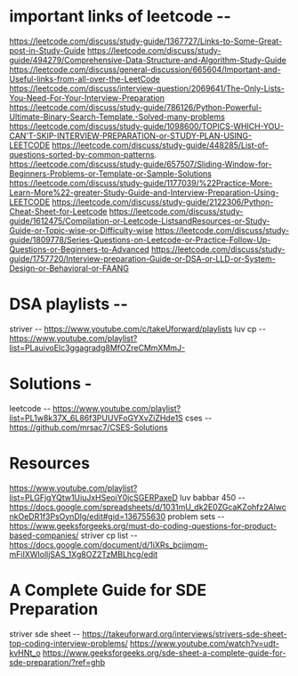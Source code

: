# important links of leetcode --

https://leetcode.com/discuss/study-guide/1367727/Links-to-Some-Great-post-in-Study-Guide
https://leetcode.com/discuss/study-guide/494279/Comprehensive-Data-Structure-and-Algorithm-Study-Guide
https://leetcode.com/discuss/general-discussion/665604/Important-and-Useful-links-from-all-over-the-LeetCode
https://leetcode.com/discuss/interview-question/2069641/The-Only-Lists-You-Need-For-Your-Interview-Preparation
https://leetcode.com/discuss/study-guide/786126/Python-Powerful-Ultimate-Binary-Search-Template.-Solved-many-problems
https://leetcode.com/discuss/study-guide/1098600/TOPICS-WHICH-YOU-CAN'T-SKIP-INTERVIEW-PREPARATION-or-STUDY-PLAN-USING-LEETCODE
https://leetcode.com/discuss/study-guide/448285/List-of-questions-sorted-by-common-patterns.
https://leetcode.com/discuss/study-guide/657507/Sliding-Window-for-Beginners-Problems-or-Template-or-Sample-Solutions
https://leetcode.com/discuss/study-guide/1177039/%22Practice-More-Learn-More%22-greater-Study-Guide-and-Interview-Preparation-Using-LEETCODE
https://leetcode.com/discuss/study-guide/2122306/Python-Cheat-Sheet-for-Leetcode
https://leetcode.com/discuss/study-guide/1612475/Compilation-or-Leetcode-ListsandResources-or-Study-Guide-or-Topic-wise-or-Difficulty-wise
https://leetcode.com/discuss/study-guide/1809778/Series-Questions-on-Leetcode-or-Practice-Follow-Up-Questions-or-Beginners-to-Advanced
https://leetcode.com/discuss/study-guide/1757720/Interview-preparation-Guide-or-DSA-or-LLD-or-System-Design-or-Behavioral-or-FAANG

# DSA playlists --

striver -- https://www.youtube.com/c/takeUforward/playlists
luv cp -- https://www.youtube.com/playlist?list=PLauivoElc3ggagradg8MfOZreCMmXMmJ-

# Solutions -

leetcode -- https://www.youtube.com/playlist?list=PL1w8k37X_6L86f3PUUVFoGYXvZiZHde1S
cses -- https://github.com/mrsac7/CSES-Solutions

# Resources

https://www.youtube.com/playlist?list=PLGFjgYQtw1UiuJxHSeoiY0jcSGERPaxeD
luv babbar 450 -- https://docs.google.com/spreadsheets/d/1031mU_dk2E0ZGcaKZohfz2AlwcnkOeDR1f3PsOynDlg/edit#gid=136755630
problem sets -- https://www.geeksforgeeks.org/must-do-coding-questions-for-product-based-companies/
striver cp list -- https://docs.google.com/document/d/1iXRs_bcjimqm-mFiIXWIolljSAS_1Xg8OZ2TzMBLhcg/edit

# A Complete Guide for SDE Preparation

striver sde sheet -- https://takeuforward.org/interviews/strivers-sde-sheet-top-coding-interview-problems/
https://www.youtube.com/watch?v=udt-kvHNt_o
https://www.geeksforgeeks.org/sde-sheet-a-complete-guide-for-sde-preparation/?ref=ghb
